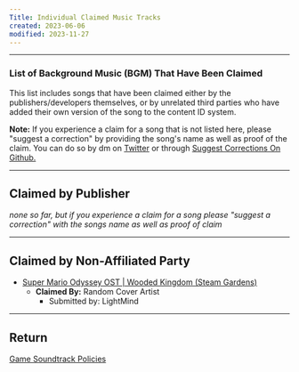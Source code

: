 ```yaml
---
Title: Individual Claimed Music Tracks
created: 2023-06-06
modified: 2023-11-27
---
```


---

### List of Background Music (BGM) That Have Been Claimed

This list includes songs that have been claimed either by the publishers/developers themselves, or by unrelated third parties who have added their own version of the song to the content ID system.

**Note:** If you experience a claim for a song that is not listed here, please "suggest a correction" by providing the song's name as well as proof of the claim. You can do so by dm on [Twitter](https://twitter.com/ItsLightMind) or through [Suggest Corrections On Github.](https://github.com/itslightmind/docs-repo/blob/main/content/posts/Individual%20Claimed%20Music%20Tracks.md)

---

## Claimed by Publisher

*none so far, but if you experience a claim for a song please "suggest a correction" with the songs name as well as proof of claim*

---

## Claimed by Non-Affiliated Party

* [Super Mario Odyssey OST | Wooded Kingdom (Steam Gardens)](https://www.youtube.com/watch?v=P-9fvWJxQtU)
  * **Claimed By:** Random Cover Artist
    * Submitted by: LightMind

---

## Return

[Game Soundtrack Policies](Game%20Soundtrack%20Policies.md)
